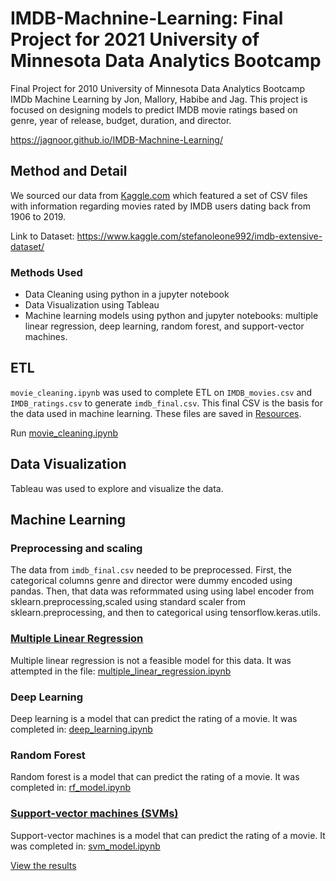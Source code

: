 # IMDB-Machnine-Learning: Final Project for 2021 University of Minnesota Data Analytics Bootcamp

Final Project for 2010 University of Minnesota  Data Analytics Bootcamp IMDb Machine Learning by Jon, Mallory, Habibe and Jag. This project is focused on designing models to predict IMDB movie ratings based on genre, year of release, budget, duration, and director.

https://jagnoor.github.io/IMDB-Machnine-Learning/ 

## Method and Detail

 We sourced our data from [Kaggle.com](https://www.kaggle.com/stefanoleone992/imdb-extensive-dataset/) which featured a set of CSV files with information regarding movies rated by IMDB users dating back from 1906 to 2019.

Link to Dataset: https://www.kaggle.com/stefanoleone992/imdb-extensive-dataset/

### Methods Used
* Data Cleaning using python in a jupyter notebook 
* Data Visualization using Tableau
* Machine learning models using python and jupyter notebooks: multiple linear regression, deep learning, random forest, and support-vector machines.

## ETL
``movie_cleaning.ipynb`` was used to complete ETL on ``IMDB_movies.csv`` and ``IMDB_ratings.csv`` to generate ``imdb_final.csv``. This final CSV is the basis for the data used in machine learning. These files are saved in [Resources](Resources).

Run [movie_cleaning.ipynb](movie_cleaning.ipynb)

## Data Visualization
Tableau was used to explore and visualize the data. 

## Machine Learning

### Preprocessing and scaling
The data from ``imdb_final.csv`` needed to be preprocessed. First, the categorical columns genre and director were dummy encoded using pandas. Then, that data was reformmated using using label encoder from sklearn.preprocessing,scaled using standard scaler from sklearn.preprocessing, and then to categorical using tensorflow.keras.utils.

### [Multiple Linear Regression](https://jagnoor.github.io/IMDB-Machnine-Learning/pages/Regression)
Multiple linear regression is not a feasible model for this data. It was attempted in the file: [multiple_linear_regression.ipynb](multiple_linear_regression.ipynb)

### Deep Learning
Deep learning is a model that can predict the rating of a movie. It was completed in: [deep_learning.ipynb](deep_learning.ipynb)

### Random Forest
Random forest is a model that can predict the rating of a movie. It was completed in: [rf_model.ipynb](rf_model.ipynb)

### [Support-vector machines (SVMs)](https://jagnoor.github.io/IMDB-Machnine-Learning/pages/svm)
Support-vector machines is a model that can predict the rating of a movie. It was completed in: [svm_model.ipynb](svm_model.ipynb)

[View the results](https://jagnoor.github.io/IMDB-Machnine-Learning/)
